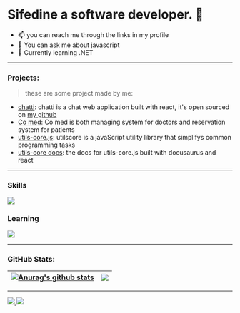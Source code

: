 # Sifedine a software developer. 👋

- 📫 you can reach me through the links in my profile
- 💬 You can ask me about javascript
- 🌱 Currently learning .NET

---

### Projects:
> these are some project made by me:
- [chatti](https://chatti.lol): chatti is a chat web application built with react, it's open sourced on [my github](https://github.com/dev-pengi/chatti)
- [Co med](https://co-med.org): Co med is both managing system for doctors and reservation system for patients
- [utils-core.js](https://github.com/dev-pengi/utils-core.js): utilscore is a javaScript utility library that simplifys common programming tasks
- [utils-core docs](https://utils-core.js.org): the docs for utils-core.js built with docusaurus and react
---

### Skills


<p align="left">
<img src="https://skillicons.dev/icons?i=js,typescript,nodejs,express,mongodb,react,nextjs,redux,tailwindcss,git,github,postman,linux,nginx,netlify,html,css,md&perline=9" />
  
### Learning


<p align="left">
<img src="https://skillicons.dev/icons?i=cs,dotnet,mysql,graphql,threejs&perline=9" />


---

### GitHub Stats:
| <a href="https://github.com/anuraghazra/github-readme-stats"><img align="center" src="https://github-readme-stats.vercel.app/api?username=dev-pengi&show_icons=true&theme=slateorange&count_private=true&hide_border=true" alt="Anurag's github stats" /></a> | <a href="https://github.com/anuraghazra/github-readme-stats"><img align="center" src="https://github-readme-stats.vercel.app/api/top-langs/?username=dev-pengi&layout=compact&langs_count=8&theme=slateorange&hide_border=true" /></a> |
| ------------- | ------------- |



---

<a href="https://github.com/dev-pengi?tab=followers">
  <img src="https://img.shields.io/github/followers/dev-pengi">
</a>
<a href="https://github.com/dev-pengi">
   <img src="https://komarev.com/ghpvc/?username=dev-pengi">
</a>
